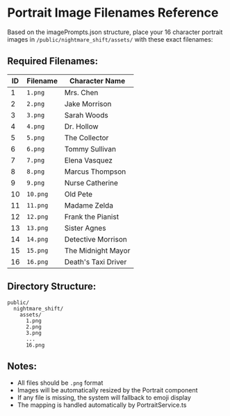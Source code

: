 # Portrait Image Filenames Reference

Based on the imagePrompts.json structure, place your 16 character portrait images in `/public/nightmare_shift/assets/` with these exact filenames:

## Required Filenames:

| ID | Filename | Character Name |
|----|----------|----------------|
| 1  | `1.png`  | Mrs. Chen |
| 2  | `2.png`  | Jake Morrison |
| 3  | `3.png`  | Sarah Woods |
| 4  | `4.png`  | Dr. Hollow |
| 5  | `5.png`  | The Collector |
| 6  | `6.png`  | Tommy Sullivan |
| 7  | `7.png`  | Elena Vasquez |
| 8  | `8.png`  | Marcus Thompson |
| 9  | `9.png`  | Nurse Catherine |
| 10 | `10.png` | Old Pete |
| 11 | `11.png` | Madame Zelda |
| 12 | `12.png` | Frank the Pianist |
| 13 | `13.png` | Sister Agnes |
| 14 | `14.png` | Detective Morrison |
| 15 | `15.png` | The Midnight Mayor |
| 16 | `16.png` | Death's Taxi Driver |

## Directory Structure:
```
public/
  nightmare_shift/
    assets/
      1.png
      2.png
      3.png
      ...
      16.png
```

## Notes:
- All files should be `.png` format
- Images will be automatically resized by the Portrait component
- If any file is missing, the system will fallback to emoji display
- The mapping is handled automatically by PortraitService.ts
